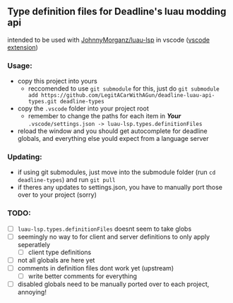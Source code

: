 ## Type definition files for Deadline's luau modding api
intended to be used with [JohnnyMorganz/luau-lsp](https://github.com/JohnnyMorganz/luau-lsp) in vscode ([vscode extension](https://marketplace.visualstudio.com/items?itemName=JohnnyMorganz.luau-lsp))

### Usage:
- copy this project into yours
  - reccomended to use `git submodule` for this, just do `git submodule add https://github.com/LegitACarWithAGun/deadline-luau-api-types.git deadline-types`
- copy the `.vscode` folder into your project root
  - remember to change the paths for each item in ***Your*** `.vscode/settings.json -> luau-lsp.types.definitionFiles`
- reload the window and you should get autocomplete for deadline globals, and everything else yould expect from a language server

### Updating:
- if using git submodules, just move into the submodule folder (run `cd deadline-types`) and run `git pull`
- if theres any updates to settings.json, you have to manually port those over to your project (sorry) 

### TODO:
- [ ] `luau-lsp.types.definitionFiles` doesnt seem to take globs
- [ ] seemingly no way to for client and server definitions to only apply seperatlely
  - [ ] client type definitions
- [ ] not all globals are here yet
- [ ] comments in definition files dont work yet (upstream)
  - [ ] write better comments for everything
- [ ] disabled globals need to be manually ported over to each project, annoying!